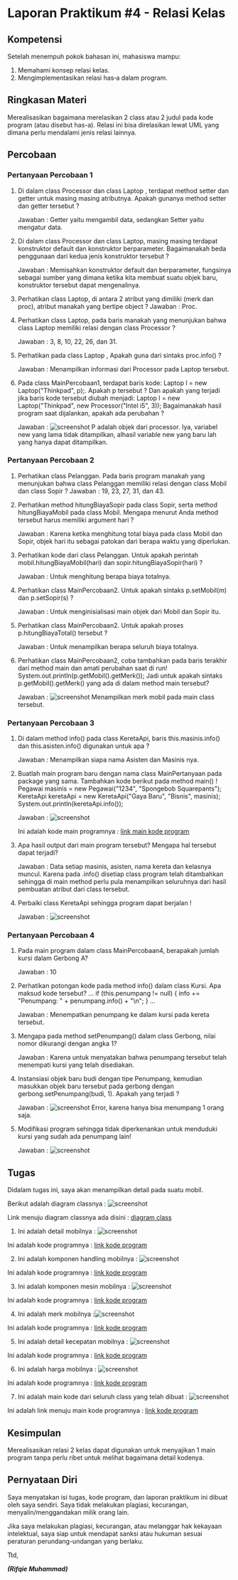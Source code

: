 # Laporan Praktikum #4 - Relasi Kelas

## Kompetensi

Setelah menempuh pokok bahasan ini, mahasiswa mampu:
1. Memahami konsep relasi kelas.
2. Mengimplementasikan relasi has‑a dalam program.

## Ringkasan Materi

Merealisasikan bagaimana merelasikan 2 class atau 2 judul pada kode program (atau disebut has-a). Relasi ini bisa direlasikan lewat UML yang dimana perlu mendalami jenis relasi lainnya.

## Percobaan

### Pertanyaan Percobaan 1
1. Di dalam class Processor dan class Laptop , terdapat method setter dan getter untuk masing masing atributnya. Apakah gunanya method setter dan getter tersebut ?

    Jawaban : Getter yaitu mengambil data, sedangkan Setter yaitu mengatur data.
  
2. Di dalam class Processor dan class Laptop, masing masing terdapat konstruktor default dan konstruktor berparameter. Bagaimanakah beda penggunaan dari kedua jenis konstruktor tersebut ?

    Jawaban : Memisahkan konstruktor default dan berparameter, fungsinya sebagai sumber yang dimana ketika kita membuat suatu objek baru, konstruktor tersebut dapat mengenalinya.
 
3. Perhatikan class Laptop, di antara 2 atribut yang dimiliki (merk dan proc), atribut manakah yang bertipe object ?
Jawaban : Proc.
 
4. Perhatikan class Laptop, pada baris manakah yang menunjukan bahwa class Laptop memiliki relasi dengan class Processor ? 

    Jawaban : 3, 8, 10, 22, 26, dan 31.

5. Perhatikan pada class Laptop , Apakah guna dari sintaks proc.info() ?

    Jawaban : Menampilkan informasi dari Processor pada Laptop tersebut.
 
6. Pada class MainPercobaan1, terdapat baris kode: 
Laptop l = new Laptop("Thinkpad", p);. 
Apakah p tersebut ? 
Dan apakah yang terjadi jika baris kode tersebut diubah menjadi: 
Laptop l = new Laptop("Thinkpad", new Processor("Intel i5", 3)); 
Bagaimanakah hasil program saat dijalankan, apakah ada perubahan ?

    Jawaban : 
    ![screenshot](img4/ScreenShot-Percobaan1-Nomor6.PNG)
    P adalah objek dari processor. Iya, variabel new yang lama tidak ditampilkan, alhasil variable new yang baru lah yang hanya dapat ditampilkan.

### Pertanyaan Percobaan 2
1. Perhatikan class Pelanggan. Pada baris program manakah yang menunjukan bahwa class Pelanggan memiliki relasi dengan class Mobil dan class Sopir ? 
Jawaban : 19, 23, 27, 31, dan 43.

2. Perhatikan method hitungBiayaSopir pada class Sopir, serta method hitungBiayaMobil pada class Mobil. Mengapa menurut Anda method tersebut harus memiliki argument hari ? 

    Jawaban : Karena ketika menghitung total biaya pada class Mobil dan Sopir, objek hari itu sebagai patokan dari berapa waktu yang diperlukan.

3. Perhatikan kode dari class Pelanggan. Untuk apakah perintah mobil.hitungBiayaMobil(hari) dan sopir.hitungBiayaSopir(hari) ? 

    Jawaban : Untuk menghitung berapa biaya totalnya.

4. Perhatikan class MainPercobaan2. Untuk apakah sintaks p.setMobil(m) dan p.setSopir(s) ? 

    Jawaban : Untuk menginisialisasi main objek dari Mobil dan Sopir itu.

5. Perhatikan class MainPercobaan2. Untuk apakah proses p.hitungBiayaTotal() tersebut ?

    Jawaban : Untuk menampilkan berapa seluruh biaya totalnya.
 
6. Perhatikan class MainPercobaan2, coba tambahkan pada baris terakhir dari method main dan amati perubahan saat di run! 
System.out.println(p.getMobil().getMerk()); 
Jadi untuk apakah sintaks p.getMobil().getMerk() yang ada di dalam method main tersebut?

    Jawaban :
    ![screenshot](img4/ScreenShot-Percobaan2-Nomor6.PNG)
    Menampilkan merk mobil pada main class tersebut.
    

### Pertanyaan Percobaan 3
1. Di dalam method info() pada class KeretaApi, baris this.masinis.info() dan this.asisten.info() digunakan untuk apa ? 

    Jawaban : Menampilkan siapa nama Asisten dan Masinis nya.

2. Buatlah main program baru dengan nama class MainPertanyaan pada package yang sama. Tambahkan kode berikut pada method main() ! 
Pegawai masinis = new Pegawai("1234", "Spongebob Squarepants"); 
KeretaApi keretaApi = new KeretaApi("Gaya Baru", "Bisnis", masinis); 
System.out.println(keretaApi.info());

    Jawaban :  ![screenshot](img4/ScreenShot-Percobaan3-Nomor2.PNG)

    Ini adalah kode main programnya : [link main kode program](../../src/4_Relasi_Class/MainPercobaan3.java)

3. Apa hasil output dari main program tersebut? Mengapa hal tersebut dapat terjadi?

    Jawaban : Data setiap masinis, asisten, nama kereta dan kelasnya muncul. Karena pada .info() disetiap class program telah ditambahkan sehingga di main method perlu pula menampilkan seluruhnya dari hasil pembuatan atribut dari class tersebut.

4. Perbaiki class KeretaApi sehingga program dapat berjalan !

    Jawaban : ![screenshot](img4/ScreenShot-Percobaan3-Nomor4.PNG)


### Pertanyaan Percobaan 4
1. Pada main program dalam class MainPercobaan4, berapakah jumlah kursi dalam Gerbong A?

    Jawaban : 10
 
2. Perhatikan potongan kode pada method info() dalam class Kursi. Apa maksud kode tersebut? 
... 
if (this.penumpang != null) { 
info += "Penumpang: " + penumpang.info() + "\n"; 
} 
... 

    Jawaban : Menempatkan penumpang ke dalam kursi pada kereta tersebut.

3. Mengapa pada method setPenumpang() dalam class Gerbong, nilai nomor dikurangi dengan angka 1?

    Jawaban : Karena untuk menyatakan bahwa penumpang tersebut telah menempati kursi yang telah disediakan.
 
4. Instansiasi objek baru budi dengan tipe Penumpang, kemudian masukkan objek baru tersebut pada gerbong dengan gerbong.setPenumpang(budi, 1). Apakah yang terjadi ?

    Jawaban : 
    ![screenshot](img4/ScreenShot-Percobaan4-Nomor4.PNG)
    Error, karena hanya bisa menumpang 1 orang saja.
 
5. Modifikasi program sehingga tidak diperkenankan untuk menduduki kursi yang sudah ada penumpang lain! 

    Jawaban : ![screenshot](img4/ScreenShot-Percobaan4-Nomor5.PNG)

## Tugas

Didalam tugas ini, saya akan menampilkan detail pada suatu mobil.

Berikut adalah diagram classnya : ![screenshot](img4/UML-Tugas-MobilDetail.png)

Link menuju diagram classnya ada disini : [diagram class](img4/UML-Tugas-MobilDetail.drawio)

1. Ini adalah detail mobilnya : ![screenshot](img4/ScreenShot-Tugas-MobilDetail.PNG)

Ini adalah kode programnya : [link kode program](../../src/4_Relasi_Class/MobilDetail1841720065Rifqie.java)

2. Ini adalah komponen handling mobilnya : ![screenshot](img4/ScreenShot-Tugas-HandlingMobil.PNG)

Ini adalah kode programnya : [link kode program](../../src/4_Relasi_Class/HandlingMobil1841720065Rifqie.java)

3. Ini adalah komponen mesin mobilnya :
![screenshot](img4/ScreenShot-Tugas-MesinMobil.PNG)

Ini adalah kode programnya : [link kode program](../../src/4_Relasi_Class/MesinMobil1841720065Rifqie.java)

4. Ini adalah merk mobilnya :![screenshot](img4/ScreenShot-Tugas-MerkMobil.PNG)

Ini adalah kode programnya : [link kode program](../../src/4_Relasi_Class/MerkMobil1841720065Rifqie.java)

5. Ini adalah detail kecepatan mobilnya : 
![screenshot](img4/ScreenShot-Tugas-VelocityMobil.PNG)

Ini adalah kode programnya : [link kode program](../../src/4_Relasi_Class/VelocityMobil1841720065Rifqie.java)

6. Ini adalah harga mobilnya :
![screenshot](img4/ScreenShot-Tugas-HargaMobil.PNG)

Ini adalah kode programnya : [link kode program](../../src/4_Relasi_Class/HargaMobil1841720065Rifqie.java)

7. Ini adalah main kode dari seluruh class yang telah dibuat : ![screenshot](img4/ScreenShot-Tugas-MainTugas1841720065Rifqie.PNG)

Ini adalah link menuju main kode programnya : [link kode program](../../src/4_Relasi_Class/MainTugas1841720065Rifqie.java)


## Kesimpulan

Merealisasikan relasi 2 kelas dapat digunakan untuk menyajikan 1 main program tanpa perlu ribet untuk melihat bagaimana detail kodenya.
## Pernyataan Diri

Saya menyatakan isi tugas, kode program, dan laporan praktikum ini dibuat oleh saya sendiri. Saya tidak melakukan plagiasi, kecurangan, menyalin/menggandakan milik orang lain.

Jika saya melakukan plagiasi, kecurangan, atau melanggar hak kekayaan intelektual, saya siap untuk mendapat sanksi atau hukuman sesuai peraturan perundang-undangan yang berlaku.

Ttd,

***(Rifqie Muhammad)***
